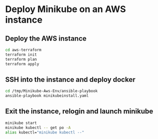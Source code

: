 # Deploy Minikube on an AWS instance


## Deploy the AWS instance

```bash
cd aws-terraform
terraform init
terraform plan 
terraform apply
```

## SSH into the instance and deploy docker

```bash
cd /tmp/Minikube-Aws-Env/ansible-playbook
ansible-playbook minikubeinstall.yaml
```

## Exit the instance, relogin and launch minikube

```bash
minikube start
minikube kubectl -- get po -A
alias kubectl="minikube kubectl --"
```
